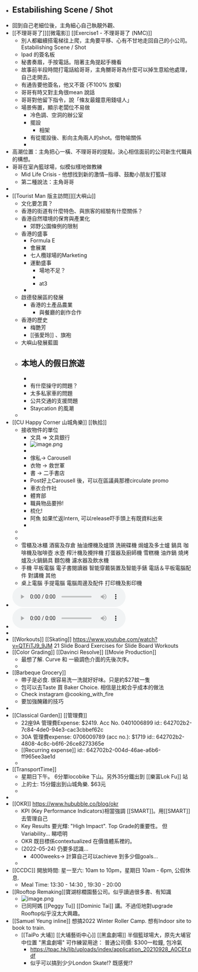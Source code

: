 - Estabilishing Scene / Shot
	-
- 回到自己老細位後，主角細心自己執靚外觀、
- [[不理哥哥了]][[微電影]] [[Exercise1 - 不理哥哥了 (NMC)]]
	- 別人都繼續搭電梯往上爬，主角要平移、心有不甘地走回自己的小公司。Estabilishing Scene / Shot
	- Ipad 的簽名板
	- 秘書奏眉，手按電話。阻著主角提起手機看
	- 故事前半段時間打電話給哥哥，主角嬲哥哥為什麼可以掉生意給他處理，自己走開去。
	- 有通告要他簽名，他又不簽 (不100% 放權)
	- 哥哥有時又對主角很mean 說話
	- 哥哥對他留下指令，說「條友最鐘意用錢噠人」
	- 場景佈置，顯示老闆位不易做
		- 冷色調、空洞的辦公室
		- 擺設
			- 相架
		- 有從擺設後、影向主角兩人的shot。借物喻關係
		-
- 高潮位置：主角把心一橫、不理哥哥的提點，決心相信面前的公司新生代職員的構想。
- 哥哥在室內籃球場，似模似樣地做教練
	- Mid Life Crisis - 他想找到新的激情─指導、鼓勵小朋友打籃球
	- 第二種說法：主角哥哥
-
- [[Tourist Man 版主訪問]][[大嶼山]]
	- 文化要怎賣？
	- 香港的街道有什麼特色、與旅客的經驗有什麼關係？
	- 香港自然環境的保育與產業化
		- 郊野公園條例的限制
	- 香港的盛事
		- Formula E
		- 會展業
		- 七人欖球場的Marketing
		- 運動盛事
			- 場地不足？
			-
			- at3
		-
	- 啟德發展區的發展
		- 香港的土產品農業
			- 與餐廳的創作合作
	- 香港的歷史
		- 梅艷芳
		- [[張愛玲]] 、旗袍
	- 大嶼山發展藍圖
	- 本地人的假日旅遊
		-
		-
		- 有什麼操守的問題？
		- 太多私家車的問題
		- 公共交通的支援問題
		- Staycation 的風潮
	-
- [[CU Happy Corner 山城角樂]] [[執拾]]
	- 接收物件的單位
		- 文具 => 文具銀行
		- ![image.png](../assets/image_1653354537336_0.png)
		-
		- 傢私→ Carousell
		- 衣物 -> 救世軍
		- 書 -> 二手書店
		- Post好上Carousell 後，可以在區議員那裡circulate  promo
		- 車衣合作社
		- 體育部
		- 職員物品要拎!
		- 梳化!
		- 阿魚 如果忙返Intern,  可以release吓手頭上有既資料出來
		-
	-
	-
	- 雪櫃及冰櫃
	  酒窖及存倉
	  抽油煙機及爐頭
	  洗碗碟機
	  焗爐及多士爐
	  鍋具
	  咖啡機及咖啡壺
	  水壺
	  榨汁機及攪拌機
	  打蛋器及廚師機
	  雪糕機
	  油炸鍋
	  燒烤爐及火鍋鍋具
	  麵包機
	  濾水器及飲水機
	- 手機
	  平板電腦
	  電子書閱讀器
	  智能穿戴裝置及智能手錶
	  電話＆平板電腦配件
	  對講機
	  其他
	- 桌上電腦
	  手提電腦
	  電腦周邊及配件
	  打印機及影印機
- ![2022-05-24-15-54-43.mp3](../assets/2022-05-24-15-54-43.mp3)
- ![2022-05-24-15-54-57.mp3](../assets/2022-05-24-15-54-57.mp3)
-
- [[Workouts]] [[Skating]] https://www.youtube.com/watch?v=QTFiTJ9_9JM   21 Slide Board Exercises for Slide Board Workouts
- [[Color Grading]] [[Davinci Resolve]] [[Movie Production]]
	- 最想了解.  Curve 和 一級調色介面的先後次序。
	-
- [[Barbeque Grocery]]
	- 帶子是必食. 很容易洗一洗就好好味。只是約$27蚊一隻
	- 包可以去Taste 買 Baker Choice.  相信是比較合乎成本的做法
	- Check instagram  @cooking_with_fire
	- 要加強醃雞的技巧
-
- [[Classical Garden]]  [[管理費]]
	- 22座9A 管理費Expense: $2419.  Acc No. 0401006899
	  id:: 642702b2-7c84-4de0-94e3-cac3cbbef62c
	- 30A 管理費expense:  0706009789 (acc no.):  $1719
	  id:: 642702b2-4808-4c8c-b6f6-26ce8273365e
	- [[Recurring expense]]
	  id:: 642702b2-004d-46ae-a6b6-ff965ee3ae1d
	-
- [[TransportTime]]
	- 星期日下午。 6分單locobike 下山。另外35分鐵出到 [[樂富Lok Fu]] 站
	- 上的士: 15分鐘出到山城角樂.  $63元
	-
-
- [[OKR]] https://www.hububble.co/blog/okr
	- KPI (Key Performance Indicators)相當強調 [[SMART]]。用[[SMART]]去管理自己
	- Key Results 要光輝:  "High Impact".  Top Grade的重要性。 但Variability... 睇唔明
	- OKR 既目標係contextualized 在價值體系裡的。
	- (2022-05-24) 仍要多認識...
		- 4000weeks->  計算自己可以achieve 到多少個goals...
	-
- [[CCDC]] 開放時間:  星一至六: 10am to 10pm，星期日 10am - 6pm,  公假休息.
	- Meal Time:  13:30 - 14:30 ,    19:30 - 20:00
- [[Rooftop Remaking]]寶湖棕櫚園藝公司。似乎讀過很多書、有知識
	- ![image.png](../assets/image_1653403994404_0.png)
	- 已同阿媽 [[Peggy Tu]] [[Dominic Tai]] 講。不過佢地對upgrade Rooftop似乎沒太大興趣。
- [[Samuel Yeung inline]] 想搞2022 Winter Roller Camp.  想有Indoor site to book to train.
	- [[TaiPo 大埔]] [[大埔藝術中心]] [[黑盒劇場]]  半個籃球場大，原先大埔官中位置  "黑盒劇場"  可作練習用途：  普通公司價:   $300一粒鐘,  包冷氣
		- https://tpac.hk/lib/uploads/index/application_20210928_A0CEf.pdf
		- 似乎可以搞到少少London Skate!? 既感覺!?